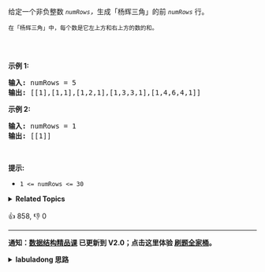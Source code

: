<p>给定一个非负整数&nbsp;<em><code>numRows</code>，</em>生成「杨辉三角」的前&nbsp;<em><code>numRows</code>&nbsp;</em>行。</p>

<p><small>在「杨辉三角」中，每个数是它左上方和右上方的数的和。</small></p>

<p><img alt="" src="https://pic.leetcode-cn.com/1626927345-DZmfxB-PascalTriangleAnimated2.gif" /></p>

<p>&nbsp;</p>

<p><strong>示例 1:</strong></p>

<pre>
<strong>输入:</strong> numRows = 5
<strong>输出:</strong> [[1],[1,1],[1,2,1],[1,3,3,1],[1,4,6,4,1]]
</pre>

<p><strong>示例&nbsp;2:</strong></p>

<pre>
<strong>输入:</strong> numRows = 1
<strong>输出:</strong> [[1]]
</pre>

<p>&nbsp;</p>

<p><strong>提示:</strong></p>

<ul> 
 <li><code>1 &lt;= numRows &lt;= 30</code></li> 
</ul>

<details><summary><strong>Related Topics</strong></summary>数组 | 动态规划</details><br>

<div>👍 858, 👎 0</div>

<div id="labuladong"><hr>

**通知：[数据结构精品课](https://aep.h5.xeknow.com/s/1XJHEO) 已更新到 V2.0；点击这里体验 [刷题全家桶](https://labuladong.gitee.io/algo/images/others/%E5%85%A8%E5%AE%B6%E6%A1%B6.jpg)。**

<details><summary><strong>labuladong 思路</strong></summary>

## 基本思路

这题很简单，不过我提供两个版本的解法，一个是迭代的方式，一个是递归的方式，具体思路看注释。

**标签：[数组](https://mp.weixin.qq.com/mp/appmsgalbum?__biz=MzAxODQxMDM0Mw==&action=getalbum&album_id=2120601117519675393)，递归**

## 解法代码

```java
// 迭代方式
class Solution {
    public List<List<Integer>> generate(int numRows) {
        List<List<Integer>> res = new ArrayList<>();
        if (numRows < 1) {
            return res;
        }
        // 先把第一层装进去作为 base case
        List<Integer> firstRow = new ArrayList<>();
        firstRow.add(1);
        res.add(firstRow);
        // 开始一层一层生成，装入 res
        for (int i = 2; i <= numRows; i++) {
            List<Integer> prevRow = res.get(res.size() - 1);
            res.add(generateNextRow(prevRow));
        }
        return res;
    }

    // 输入上一层的元素，生成并返回下一层的元素
    List<Integer> generateNextRow(List<Integer> prevRow) {
        List<Integer> curRow = new ArrayList<>();
        curRow.add(1);
        for (int i = 0; i < prevRow.size() - 1; i++) {
            curRow.add(prevRow.get(i) + prevRow.get(i + 1));
        }
        curRow.add(1);
        return curRow;
    }
}

// 递归方式
class Solution2 {
    // 定义：输入 numRows，返回行数为 numRows 的杨辉三角
    public List<List<Integer>> generate(int numRows) {
        // 递归的 base case
        if (numRows == 1) {
            List<List<Integer>> triangle = new ArrayList<>();
            // 先把第一层装进去作为 base case
            List<Integer> firstRow = new ArrayList<>();
            firstRow.add(1);
            triangle.add(firstRow);
            return triangle;
        }

        // 先递归生成高度为 numRows - 1 的杨辉三角
        List<List<Integer>> triangle = generate(numRows - 1);

        // 根据最底层元素生成一行新元素
        List<Integer> bottomRow = triangle.get(triangle.size() - 1);
        List<Integer> newRow = new ArrayList<>();
        newRow.add(1);
        for (int i = 0; i < bottomRow.size() - 1; i++) {
            newRow.add(bottomRow.get(i) + bottomRow.get(i + 1));
        }
        newRow.add(1);
        // 把新的一行放到杨辉三角底部
        triangle.add(newRow);

        return triangle;
    }
}
```

</details>
</div>



